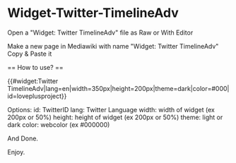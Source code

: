 # Widget-Twitter-TimelineAdv
Open a "Widget: Twitter TimelineAdv" file as Raw or With Editor

Make a new page in Mediawiki with name
"Widget: Twitter TimelineAdv"
Copy & Paste it

== How to use? ==

{{#widget:Twitter TimelineAdv|lang=en|width=350px|height=200px|theme=dark|color=#000|id=loveplusproject}}

Options:
id: TwitterID 
lang: Twitter Language
width: width of widget (ex 200px or 50%)
height: height of widget (ex 200px or 50%)
theme: light or dark
color: webcolor (ex #000000)

And Done.

Enjoy.
